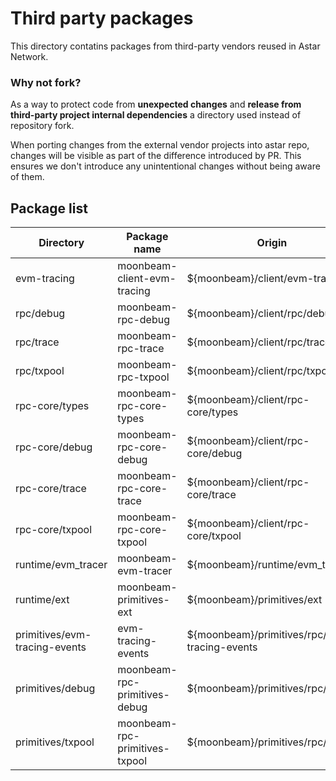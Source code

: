 # Third party packages

This directory contatins packages from third-party vendors reused in Astar Network.

### Why not fork?

As a way to protect code from **unexpected changes** and **release from third-party project
internal dependencies** a directory used instead of repository fork.

When porting changes from the external vendor projects into astar repo,
changes will be visible as part of the difference introduced by PR. This ensures we don't
introduce any unintentional changes without being aware of them.

## Package list

| Directory                          | Package name                   | Origin                                        |
|------------------------------------|--------------------------------|-----------------------------------------------|
| evm-tracing                        | moonbeam-client-evm-tracing    | ${moonbeam}/client/evm-tracing                |
| rpc/debug                          | moonbeam-rpc-debug             | ${moonbeam}/client/rpc/debug                  |
| rpc/trace                          | moonbeam-rpc-trace             | ${moonbeam}/client/rpc/trace                  |
| rpc/txpool                         | moonbeam-rpc-txpool            | ${moonbeam}/client/rpc/txpool                 |
| rpc-core/types                     | moonbeam-rpc-core-types        | ${moonbeam}/client/rpc-core/types             |
| rpc-core/debug                     | moonbeam-rpc-core-debug        | ${moonbeam}/client/rpc-core/debug             |
| rpc-core/trace                     | moonbeam-rpc-core-trace        | ${moonbeam}/client/rpc-core/trace             |
| rpc-core/txpool                    | moonbeam-rpc-core-txpool       | ${moonbeam}/client/rpc-core/txpool            |
| runtime/evm_tracer                 | moonbeam-evm-tracer            | ${moonbeam}/runtime/evm_tracer                |
| runtime/ext                        | moonbeam-primitives-ext        | ${moonbeam}/primitives/ext                    |
| primitives/evm-tracing-events      | evm-tracing-events             | ${moonbeam}/primitives/rpc/evm-tracing-events |
| primitives/debug                   | moonbeam-rpc-primitives-debug  | ${moonbeam}/primitives/rpc/debug              |
| primitives/txpool                  | moonbeam-rpc-primitives-txpool | ${moonbeam}/primitives/rpc/txpool             |

